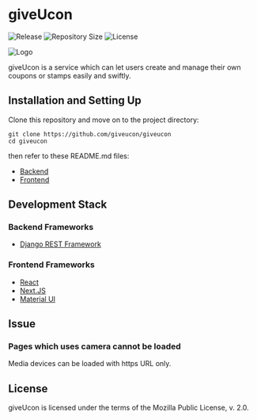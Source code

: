 # giveUcon

![Release](https://img.shields.io/github/v/release/giveucon/giveucon?include_prereleases)
![Repository Size](https://img.shields.io/github/repo-size/giveucon/giveucon)
![License](https://img.shields.io/github/license/giveucon/giveucon)

![Logo](https://user-images.githubusercontent.com/48160211/118128912-7a6b0600-b436-11eb-94c0-3e5a0800e0c8.png)

giveUcon is a service which can let users create and manage their own coupons or stamps easily and swiftly.


## Installation and Setting Up

Clone this repository and move on to the project directory:

```
git clone https://github.com/giveucon/giveucon
cd giveucon
```

then refer to these README.md files:
- [Backend](backend/README.md)
- [Frontend](frontend/README.md)


## Development Stack

### Backend Frameworks

- [Django REST Framework](https://www.django-rest-framework.org/)

### Frontend Frameworks

- [React](https://reactjs.org/)
- [Next.JS](https://nextjs.org/)
- [Material UI](https://material-ui.com/)


## Issue

### Pages which uses camera cannot be loaded

Media devices can be loaded with https URL only.


## License

giveUcon is licensed under the terms of the Mozilla Public License, v. 2.0.

